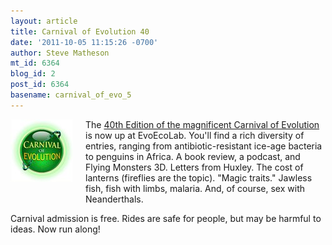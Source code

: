 ```yaml
---
layout: article
title: Carnival of Evolution 40
date: '2011-10-05 11:15:26 -0700'
author: Steve Matheson
mt_id: 6364
blog_id: 2
post_id: 6364
basename: carnival_of_evo_5
---
```

[<img src="/uploads/2011/CoEButton-thumb-100x100-640.jpg" alt="CoEButton.jpg" width="100" height="100" style="float: left; margin: 0 20px 20px 0;" class="mt-image-left" />](/uploads/2011/CoEButton.jpg)The [40th Edition of the magnificent Carnival of Evolution](http://blogs.scientificamerican.com/evo-eco-lab/2011/10/05/the-carnival-of-evolution/) is now up at EvoEcoLab. You'll find a rich diversity of entries, ranging from antibiotic-resistant ice-age bacteria to penguins in Africa. A book review, a podcast, and Flying Monsters 3D. Letters from Huxley. The cost of lanterns (fireflies are the topic). "Magic traits." Jawless fish, fish with limbs, malaria. And, of course, sex with Neanderthals.

Carnival admission is free. Rides are safe for people, but may be harmful to ideas. Now run along!
